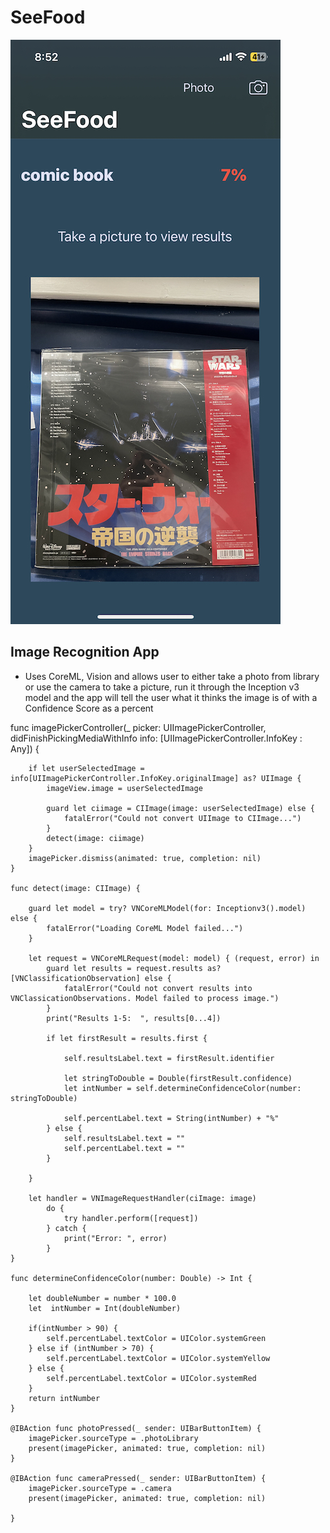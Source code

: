 # SeeFood

![app-screenshot](https://raw.githubusercontent.com/kawgh1/seefood/main/2.jpeg)

## Image Recognition App
- Uses CoreML, Vision and allows user to either take a photo from library or use the camera to take a picture, run it through the Inception v3 model and the app will tell the user what it thinks the image is of with a Confidence Score as a percent




 func imagePickerController(_ picker: UIImagePickerController, didFinishPickingMediaWithInfo info: [UIImagePickerController.InfoKey : Any]) {
        
        if let userSelectedImage = info[UIImagePickerController.InfoKey.originalImage] as? UIImage {
            imageView.image = userSelectedImage
            
            guard let ciimage = CIImage(image: userSelectedImage) else {
                fatalError("Could not convert UIImage to CIImage...")
            }
            detect(image: ciimage)
        }
        imagePicker.dismiss(animated: true, completion: nil)
    }
    
    func detect(image: CIImage) {
        
        guard let model = try? VNCoreMLModel(for: Inceptionv3().model) else {
            fatalError("Loading CoreML Model failed...")
        }
        
        let request = VNCoreMLRequest(model: model) { (request, error) in
            guard let results = request.results as? [VNClassificationObservation] else {
                fatalError("Could not convert results into VNClassicationObservations. Model failed to process image.")
            }
            print("Results 1-5:  ", results[0...4])
            
            if let firstResult = results.first {
               
                self.resultsLabel.text = firstResult.identifier
                
                let stringToDouble = Double(firstResult.confidence)
                let intNumber = self.determineConfidenceColor(number: stringToDouble)
                
                self.percentLabel.text = String(intNumber) + "%"
            } else {
                self.resultsLabel.text = ""
                self.percentLabel.text = ""
            }
            
        }
        
        let handler = VNImageRequestHandler(ciImage: image)
            do {
                try handler.perform([request])
            } catch {
                print("Error: ", error)
            }
    }
    
    func determineConfidenceColor(number: Double) -> Int {
                
        let doubleNumber = number * 100.0
        let  intNumber = Int(doubleNumber)
        
        if(intNumber > 90) {
            self.percentLabel.textColor = UIColor.systemGreen
        } else if (intNumber > 70) {
            self.percentLabel.textColor = UIColor.systemYellow
        } else {
            self.percentLabel.textColor = UIColor.systemRed
        }
        return intNumber
    }
    
    @IBAction func photoPressed(_ sender: UIBarButtonItem) {
        imagePicker.sourceType = .photoLibrary
        present(imagePicker, animated: true, completion: nil)
    }
    
    @IBAction func cameraPressed(_ sender: UIBarButtonItem) {
        imagePicker.sourceType = .camera
        present(imagePicker, animated: true, completion: nil)
        
    }
